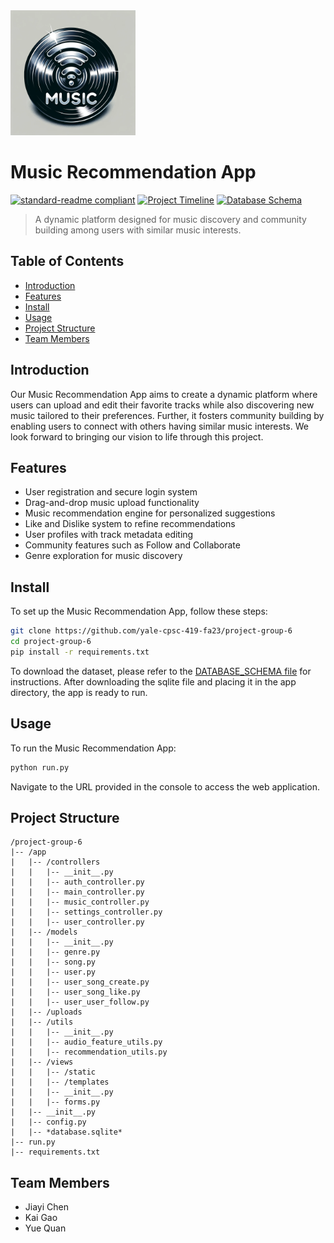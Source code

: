 <img src="app/views/static/img/logo.png" alt="Music Recommendation App Logo" width="200" height="200"/>

# Music Recommendation App

[![standard-readme compliant](https://img.shields.io/badge/readme%20style-standard-brightgreen.svg?style=flat-square)](https://github.com/RichardLitt/standard-readme)
[![Project Timeline](https://img.shields.io/badge/project_timeline-latest-green)](https://github.com/yale-cpsc-419-fa23/project-group-6/blob/main/PROJECT_TIMELINE.md)
[![Database Schema](https://img.shields.io/badge/database_schema-latest-green)](https://github.com/yale-cpsc-419-fa23/project-group-6/blob/main/DATABASE_SCHEMA.md)

> A dynamic platform designed for music discovery and community building among users with similar music interests.

## Table of Contents

- [Introduction](#introduction)
- [Features](#features)
- [Install](#install)
- [Usage](#usage)
- [Project Structure](#project-structure)
- [Team Members](#team-members)
  
## Introduction

Our Music Recommendation App aims to create a dynamic platform where users can upload and edit their favorite tracks
while also discovering new music tailored to their preferences. Further, it fosters community building by enabling users
to connect with others having similar music interests. We look forward to bringing our vision to life through this
project.

## Features
- User registration and secure login system
- Drag-and-drop music upload functionality
- Music recommendation engine for personalized suggestions
- Like and Dislike system to refine recommendations
- User profiles with track metadata editing
- Community features such as Follow and Collaborate
- Genre exploration for music discovery

## Install

To set up the Music Recommendation App, follow these steps:

```bash
git clone https://github.com/yale-cpsc-419-fa23/project-group-6
cd project-group-6
pip install -r requirements.txt
```

To download the dataset, please refer to the [DATABASE_SCHEMA file](https://github.com/yale-cpsc-419-fa23/project-group-6/blob/main/DATABASE_SCHEMA.md) for instructions. After downloading the sqlite file and placing it in the app directory, the app is ready to run.

## Usage

To run the Music Recommendation App:

```bash
python run.py
```

Navigate to the URL provided in the console to access the web application.

## Project Structure

```
/project-group-6
|-- /app
|   |-- /controllers
|   |   |-- __init__.py
|   |   |-- auth_controller.py
|   |   |-- main_controller.py
|   |   |-- music_controller.py
|   |   |-- settings_controller.py
|   |   |-- user_controller.py
|   |-- /models
|   |   |-- __init__.py
|   |   |-- genre.py
|   |   |-- song.py
|   |   |-- user.py
|   |   |-- user_song_create.py
|   |   |-- user_song_like.py
|   |   |-- user_user_follow.py
|   |-- /uploads
|   |-- /utils
|   |   |-- __init__.py
|   |   |-- audio_feature_utils.py
|   |   |-- recommendation_utils.py
|   |-- /views
|   |   |-- /static
|   |   |-- /templates
|   |   |-- __init__.py
|   |   |-- forms.py
|   |-- __init__.py
|   |-- config.py
|   |-- *database.sqlite*
|-- run.py
|-- requirements.txt
```

## Team Members

- Jiayi Chen
- Kai Gao
- Yue Quan